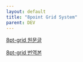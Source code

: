 ```yaml
---
layout: default
title: "8point Grid System"
parent: DEV
---
```


[8pt-grid 원문글](
https://tanzu.vmware.com/content/built-to-adapt/intro-to-the-8-point-grid-system-2)


[8pt-grid 번역본](
https://brunch.co.kr/@blackindigo-red/8)
